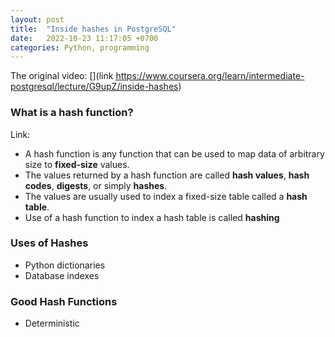```yaml
---
layout: post
title:  "Inside hashes in PostgreSQL"
date:   2022-10-23 11:17:05 +0700
categories: Python, programming
---
```


The original video: [](link https://www.coursera.org/learn/intermediate-postgresql/lecture/G9upZ/inside-hashes)

### What is a hash function?
Link: [](https://en.wikipedia.org/wiki/Hash_function)
- A hash function is any function that can be used to map data of arbitrary size to **fixed-size** values. 
- The values returned by a hash function are called **hash values**, **hash codes**, **digests**, or simply **hashes**. 
- The values are usually used to index a fixed-size table called a **hash table**. 
- Use of a hash function to index a hash table is called **hashing**

### Uses of Hashes
- Python dictionaries
- Database indexes
### Good Hash Functions
- Deterministic


